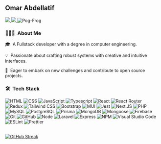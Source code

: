 <h2>Omar Abdellatif</h2>

<a href="https://www.linkedin.com/in/omar-abdellatif-336919199/">
<img src="https://img.shields.io/badge/Linkedin-0077B5?logo=Linkedin&logoColor=white"/>
</a>
<a href="mailto:omarabdellatif5622@gmail.com">
<img src="https://img.shields.io/badge/-D14836?logo=Gmail&logoColor=white"/>
</a><img src="https://komarev.com/ghpvc/?username=Pog-Frog&label=Profile%20views&color=0e75b6&style=flat" alt="Pog-Frog" />

### 👨🏻‍💻 &nbsp;About Me

🎓 &nbsp;A Fullstack developer with a degree in computer engineering.

💡 &nbsp;Passionate about crafting robust systems with creative and intuitive interfaces.

🚀 &nbsp;Eager to embark on new challenges and contribute to open source projects.

### 🛠 &nbsp;Tech Stack

![HTML](https://img.shields.io/badge/HTML-05122A?style=flat&logo=HTML5)
![CSS](https://img.shields.io/badge/CSS-05122A?style=flat&logo=CSS3&logoColor=1572B6)
![JavaScript](https://img.shields.io/badge/JavaScript-05122A?style=flat&logo=javascript)
![Typescript](https://img.shields.io/badge/Typescript-05122A?style=flat&logo=Typescript)
![React](https://img.shields.io/badge/React-05122A?style=flat&logo=react)
![React Router](https://img.shields.io/badge/React_Router-05122A?style=flat&logo=reactrouter)
![Redux](https://img.shields.io/badge/Redux_Toolkit-05122A?style=flat&logo=Redux)
![Tailwind CSS](https://img.shields.io/badge/Tailwind_CSS-05122A?logo=tailwindcss)
![Bootstrap](https://img.shields.io/badge/Bootstrap-05122A?logo=bootstrap)
![MUI](https://img.shields.io/badge/MUI-05122A?logo=MUI)
![Jest](https://img.shields.io/badge/Jest-05122A?style=flat&logo=Jest)
![Next.JS](https://img.shields.io/badge/Next-05122A?style=flat&logo=nextdotjs)
![PHP](https://img.shields.io/badge/PHP-05122A?style=flat&logo=PHP)
![MySQL](https://img.shields.io/badge/MySQL-05122A?style=flat&logo=MySQL)
![PostgreSQL](https://img.shields.io/badge/PostgreSQL-05122A?style=flat&logo=PostgreSQL)
![Prisma](https://img.shields.io/badge/Prisma-05122A?style=flat&logo=Prisma)
![MongoDB](https://img.shields.io/badge/MongoDB-05122A?style=flat&logo=MongoDB)
![Mongoose](https://img.shields.io/badge/Mongoose-05122A?style=flat&logo=Mongoose)
![Firebase](https://img.shields.io/badge/Firebase-05122A?style=flat&logo=Firebase)
![Git](https://img.shields.io/badge/Git-05122A?style=flat&logo=git)
![GitHub](https://img.shields.io/badge/GitHub-05122A?style=flat&logo=GitHub)
![Node](https://img.shields.io/badge/Node-05122A?style=flat&logo=nodedotjs)
![Laravel](https://img.shields.io/badge/Laravel-05122A?style=flat&logo=Laravel)
![Express](https://img.shields.io/badge/Express-05122A?style=flat&logo=Express)
![NPM](https://img.shields.io/badge/NPM-05122A?style=flat&logo=npm)
![Visual Studio Code](https://img.shields.io/badge/Visual%20Studio%20Code-05122A?style=flat&logo=visual-studio-code&logoColor=007ACC)
![ESLint](https://img.shields.io/badge/ESLint-05122A?style=flat&logo=ESLint)
![Prettier](https://img.shields.io/badge/Prettier-05122A?style=flat&logo=Prettier)
&nbsp;  
&nbsp;  

[![GitHub Streak](https://github-readme-streak-stats.herokuapp.com?user=Pog-Frog&theme=tokyonight&hide_border=true&date_format=j%20M%5B%20Y%5D)](https://git.io/streak-stats)
